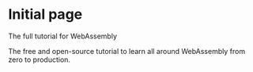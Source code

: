 # Initial page

The full tutorial for WebAssembly

The free and open-source tutorial to learn all around WebAssembly from zero to production.



